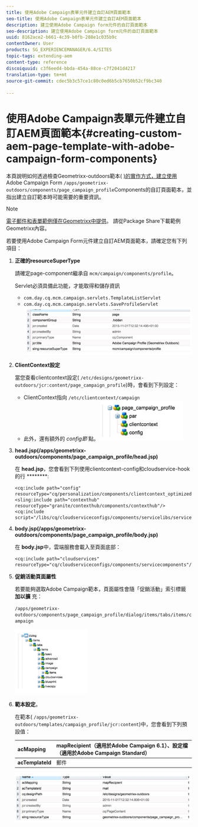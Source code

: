 ```yaml
---
title: 使用Adobe Campaign表單元件建立自訂AEM頁面範本
seo-title: 使用Adobe Campaign表單元件建立自訂AEM頁面範本
description: 建立使用Adobe Campaign form元件的自訂頁面範本
seo-description: 建立使用Adobe Campaign form元件的自訂頁面範本
uuid: 8162ace2-b661-4c39-b0fb-288e1c035b9c
contentOwner: User
products: SG_EXPERIENCEMANAGER/6.4/SITES
topic-tags: extending-aem
content-type: reference
discoiquuid: c3f6eed4-bbda-454a-88ce-c7f2041d4217
translation-type: tm+mt
source-git-commit: cdec5b3c57ce1c80c0ed6b5cb7650b52cf9bc340

---
```



# 使用Adobe Campaign表單元件建立自訂AEM頁面範本{#creating-custom-aem-page-template-with-adobe-campaign-form-components}

本頁說明如何透過檢查Geometrixx-outdoors範本( [)的實作方式，建立使用](/help/sites-authoring/adobe-campaign-components.md) Adobe Campaign Form `/apps/geometrixx-outdoors/components/page_campaign_profile`Components的自訂頁面範本，並指出建立自訂範本時可能需要的重要資訊。

>[!NOTE]
>
>[電子郵件和表單範例僅在Geometrixx中提供](/help/sites-developing/we-retail.md)。 請從Package Share下載範例Geometrixx內容。

若要使用Adobe Campaign Form元件建立自訂AEM頁面範本，請確定您有下列項目：

1. **正確的resourceSuperType**

   請確定page-component繼承自 `mcm/campaign/components/profile`。

   Servlet必須具備此功能，才能取得和儲存資訊

   * `com.day.cq.mcm.campaign.servlets.TemplateListServlet`
   * `com.day.cq.mcm.campaign.servlets.SaveProfileServlet`
   ![chlimage_1-201](assets/chlimage_1-201.png)

1. **ClientContext設定**

   當您查看clientcontext設定( `/etc/designs/geometrixx-outdoors/jcr:content/page_campaign_profile`)時，會看到下列設定：

   * ClientContext指向 `/etc/clientcontext/campaign`
   * 此外，還有額外的 *config節* 點。
   ![chlimage_1-202](assets/chlimage_1-202.png)

1. **head.jsp(/apps/geometrixx-outdoors/components/page_campaign_profile/head.jsp)**

   在 **head.jsp**，您會看到下列使用clientcontext-config和cloudservice-hook的行 ********:

   ```
   <cq:include path="config" resourceType="cq/personalization/components/clientcontext_optimized/config"/>
   <sling:include path="contexthub" resourceType="granite/contexthub/components/contexthub"/>
   <cq:include script="/libs/cq/cloudserviceconfigs/components/servicelibs/servicelibs.jsp"/>
   ```

1. **body.jsp(/apps/geometrixx-outdoors/components/page_campaign_profile/body.jsp)**

   在 **body.jsp**&#x200B;中，雲端服務會載入至頁面底部：

   ```
   <cq:include path="cloudservices" resourceType="cq/cloudserviceconfigs/components/servicecomponents"/>
   ```

1. **促銷活動頁面屬性**

   若要能夠選取Adobe Campaign範本，頁面屬性會隨「促銷活動」索引標籤 **加以擴** 充：

   `/apps/geometrixx-outdoors/components/page_campaign_profile/dialog/items/tabs/items/campaign`

   ![chlimage_1-203](assets/chlimage_1-203.png)

1. **範本設定**。

   在範本( `/apps/geometrixx-outdoors/templates/campaign_profile/jcr:content`)中，您會看到下列預設值：

   | **acMapping** | mapRecipient（適用於Adobe Campaign 6.1）、設定檔（適用於Adobe Campaign Standard） |
   |---|---|
   | **acTemplateId** | 郵件 |

   ![chlimage_1-204](assets/chlimage_1-204.png)

